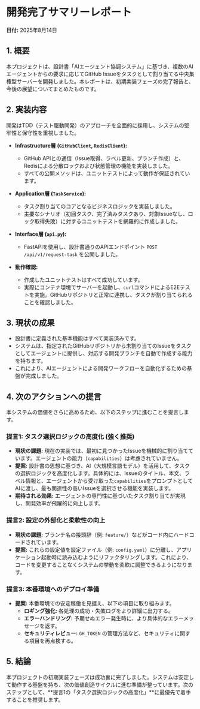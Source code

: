 # 開発完了サマリーレポート

**日付:** 2025年8月14日

## 1. 概要

本プロジェクトは、設計書「AIエージェント協調システム」に基づき、複数のAIエージェントからの要求に応じてGitHub Issueをタスクとして割り当てる中央集権型サーバーを開発しました。本レポートは、初期実装フェーズの完了報告と、今後の展望についてまとめたものです。

## 2. 実装内容

開発はTDD（テスト駆動開発）のアプローチを全面的に採用し、システムの堅牢性と保守性を重視しました。

- **Infrastructure層 (`GitHubClient`, `RedisClient`):**
  - GitHub APIとの通信（Issue取得、ラベル更新、ブランチ作成）と、Redisによる分散ロックおよび状態管理の機能を実装しました。
  - すべての公開メソッドは、ユニットテストによって動作が保証されています。

- **Application層 (`TaskService`):**
  - タスク割り当てのコアとなるビジネスロジックを実装しました。
  - 主要なシナリオ（初回タスク、完了済みタスクあり、対象Issueなし、ロック取得失敗）に対するユニットテストを網羅的に作成しました。

- **Interface層 (`api.py`):**
  - FastAPIを使用し、設計書通りのAPIエンドポイント `POST /api/v1/request-task` を公開しました。

- **動作確認:**
  - 作成したユニットテストはすべて成功しています。
  - 実際にコンテナ環境でサーバーを起動し、`curl`コマンドによるE2Eテストを実施。GitHubリポジトリと正常に連携し、タスクが割り当てられることを確認しました。

## 3. 現状の成果

- 設計書に定義された基本機能はすべて実装済みです。
- システムは、指定されたGitHubリポジトリから未割り当てのIssueをタスクとしてエージェントに提供し、対応する開発ブランチを自動で作成する能力を持ちます。
- これにより、AIエージェントによる開発ワークフローを自動化するための基盤が完成しました。

## 4. 次のアクションへの提言

本システムの価値をさらに高めるため、以下のステップに進むことを提言します。

### 提言1: タスク選択ロジックの高度化 (強く推奨)

- **現状の課題:** 現在の実装では、最初に見つかったIssueを機械的に割り当てています。エージェントの能力（`capabilities`）は考慮されていません。
- **提案:** 設計書の思想に基づき、AI（大規模言語モデル）を活用して、タスクの選択ロジックを高度化します。具体的には、Issueのタイトル、本文、ラベル情報と、エージェントから受け取った`capabilities`をプロンプトとしてAIに渡し、最も関連性の高いIssueを選択させる機能を実装します。
- **期待される効果:** エージェントの専門性に基づいたタスク割り当てが実現し、開発効率が飛躍的に向上します。

### 提言2: 設定の外部化と柔軟性の向上

- **現状の課題:** ブランチ名の接頭辞（例: `feature/`）などがコード内にハードコードされています。
- **提案:** これらの設定値を設定ファイル（例: `config.yaml`）に分離し、アプリケーション起動時に読み込むようにリファクタリングします。これにより、コードを変更することなくシステムの挙動を柔軟に調整できるようになります。

### 提言3: 本番環境へのデプロイ準備

- **提案:** 本番環境での安定稼働を見据え、以下の項目に取り組みます。
  - **ロギング強化:** 各処理の成功・失敗ログをより詳細に出力する。
  - **エラーハンドリング:** 予期せぬエラー発生時に、より具体的なエラーメッセージを返す。
  - **セキュリティレビュー:** `GH_TOKEN` の管理方法など、セキュリティに関する項目を再点検する。

## 5. 結論

本プロジェクトの初期実装フェーズは成功裏に完了しました。システムは安定して動作する基盤を持ち、次の価値創造サイクルに進む準備が整っています。次のステップとして、**提言1の「タスク選択ロジックの高度化」**に最優先で着手することを推奨します。
